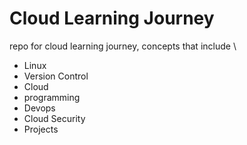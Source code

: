 # Cloud Learning Journey
repo for cloud learning journey, concepts that include \
* Linux
* Version Control
* Cloud
* programming
* Devops
* Cloud Security
* Projects
